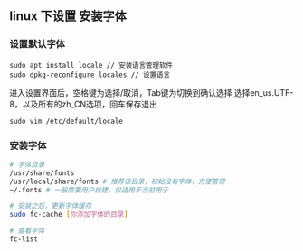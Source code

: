 ## linux 下设置 安装字体
### 设置默认字体
```
sudo apt install locale // 安装语言管理软件
sudo dpkg-reconfigure locales // 设置语言

```
进入设置界面后，空格键为选择/取消，Tab键为切换到确认选择
选择en_us.UTF-8，以及所有的zh_CN选项，回车保存退出

```
sudo vim /etc/default/locale
```

### 安装字体

```sh
# 字体目录
/usr/share/fonts
/usr/local/share/fonts # 推荐该目录，初始没有字体，方便管理
~/.fonts # 一般需要用户自建，仅适用于当前用于

# 安装之后，更新字体缓存
sudo fc-cache [你添加字体的目录]

# 查看字体
fc-list
```
